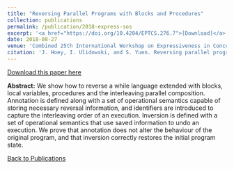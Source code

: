 ```yaml
---
title: "Reversing Parallel Programs with Blocks and Procedures"
collection: publications
permalink: /publication/2018-express-sos
excerpt: '<a href="https://doi.org/10.4204/EPTCS.276.7">[Download]</a>'
date: 2018-08-27
venue: 'Combined 25th International Workshop on Expressiveness in Concurrency and 15th Workshop on Structural Operational Semantics (EXPRESS/SOS)'
citation: 'J. Hoey, I. Ulidowski, and S. Yuen. Reversing parallel programs with blocks and procedures. In EXPRESS/SOS, volume 276 of Electronic Proceedings in Theoretical Computer Science, pages 69-86, 2018.'
---
```


[Download this paper here](https://doi.org/10.4204/EPTCS.276.7)

**Abstract:** We show how to reverse a while language extended with blocks, local variables, procedures and the interleaving parallel composition. Annotation is defined along with a set of operational semantics capable of storing necessary reversal information, and identifiers are introduced to capture the interleaving order of an execution. Inversion is defined with a set of operational semantics that use saved information to undo an execution. We prove that annotation does not alter the behaviour of the original program, and that inversion correctly restores the initial program state.

[Back to Publications](https://jameshoey.github.io/publications/)
